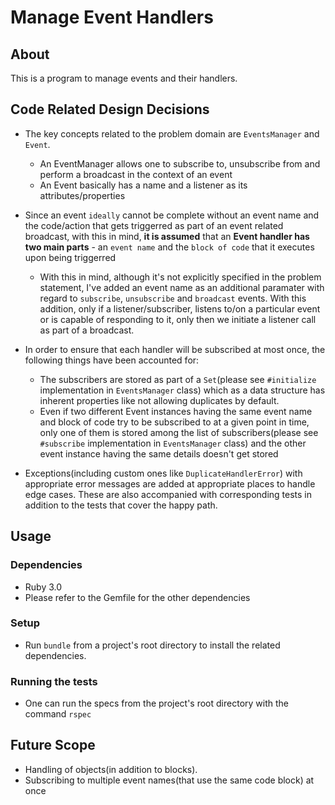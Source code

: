 # Manage Event Handlers

## About

This is a program to manage events and their handlers.

## Code Related Design Decisions

* The key concepts related to the problem domain are `EventsManager` and `Event`.
  - An EventManager allows one to subscribe to, unsubscribe from and perform a broadcast in the context of an event
  - An Event basically has a name and a listener as its attributes/properties

* Since an event `ideally` cannot be complete without an event name and the code/action that gets triggerred as part of an event related broadcast, with this in mind, **it is assumed** that an **Event handler has two main parts** - an `event name` and the `block of code` that it executes upon being triggerred
  * With this in mind, although it's not explicitly specified in the problem statement, I've added an event name as an additional paramater with regard to `subscribe`, `unsubscribe` and `broadcast` events. With this addition, only if a listener/subscriber, listens to/on a particular event or is capable of responding to it, only then we initiate a listener call as part of a broadcast.

* In order to ensure that each handler will be subscribed at most once, the following things have been accounted for:
  * The subscribers are stored as part of a `Set`(please see `#initialize` implementation in `EventsManager` class) which as a data structure has inherent properties like not allowing duplicates by default.
  * Even if two different Event instances having the same event name and block of code try to be subscribed to at a given point in time, only one of them is stored among the list of subscribers(please see `#subscribe` implementation in `EventsManager` class) and the other event instance having the same details doesn't get stored

* Exceptions(including custom ones like `DuplicateHandlerError`) with appropriate error messages are added at appropriate places to handle edge cases. These are also accompanied with corresponding tests in addition to the tests that cover the happy path.

## Usage

### Dependencies
* Ruby 3.0
* Please refer to the Gemfile for the other dependencies

### Setup
* Run `bundle` from a project's root directory to install the related dependencies.

### Running the tests
* One can run the specs from the project's root directory with the command `rspec`

## Future Scope
* Handling of objects(in addition to blocks).
* Subscribing to multiple event names(that use the same code block) at once
